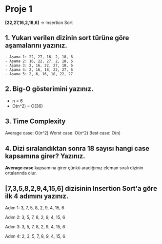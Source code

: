 # Proje 1

**[22,27,16,2,18,6]** -> Insertion Sort

## 1. Yukarı verilen dizinin sort türüne göre aşamalarını yazınız.

    - Aşama 1: 22, 27, 16, 2, 18, 6 
    - Aşama 2: 16, 22, 27, 2, 18, 6
    - Aşama 3: 2, 16, 22, 27, 18, 6
    - Aşama 4: 2, 16, 18, 22, 27, 6
    - Aşama 5: 2, 6, 16, 18, 22, 27

## 2. Big-O gösterimini yazınız.
    
-  n = 6 
-  O(n^2) = O(36)

## 3. Time Complexity

Average case: O(n^2)
Worst case: O(n^2)
Best case: O(n)

## 4. Dizi sıralandıktan sonra 18 sayısı hangi case kapsamına girer? Yazınız.

**Average case** kapsamına girer çünkü aradığımız eleman sıralı dizinin ortalarında olur.

## [7,3,5,8,2,9,4,15,6] dizisinin Insertion Sort'a göre ilk 4 adımını yazınız.

Adım 1: 3, 7, 5, 8, 2, 9, 4, 15, 6

Adım 2: 3, 5, 7, 8, 2, 9, 4, 15, 6

Adım 3: 3, 5, 7, 8, 2, 9, 4, 15, 6

Adım 4: 2, 3, 5, 7, 8, 9, 4, 15, 6
